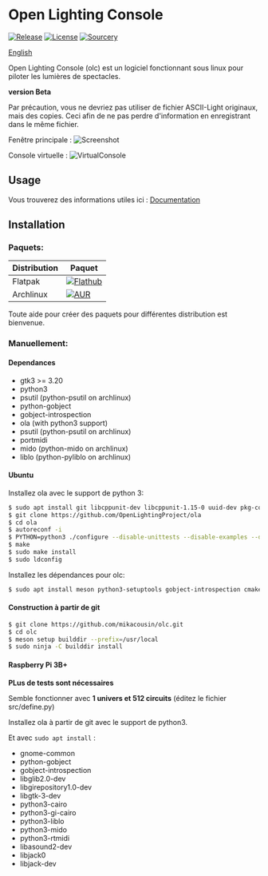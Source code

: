 # Open Lighting Console

[![Release](https://img.shields.io/github/v/release/mikacousin/olc?include_prereleases)](https://github.com/mikacousin/olc/releases/latest) [![License](https://img.shields.io/github/license/mikacousin/olc?color=green)](https://github.com/mikacousin/olc/blob/master/COPYING) [![Sourcery](https://img.shields.io/badge/Sourcery-enabled-brightgreen)](https://sourcery.ai)

[English](README.md)

Open Lighting Console (olc) est un logiciel fonctionnant sous linux pour piloter les lumières de spectacles.

**version Beta**

Par précaution, vous ne devriez pas utiliser de fichier ASCII-Light originaux, mais des copies. Ceci afin de ne pas perdre d'information en enregistrant dans le même fichier.

Fenêtre principale :
![Screenshot](../assets/olc.png?raw=true)

Console virtuelle :
![VirtualConsole](../assets/virtual_console.png?raw=true)

## Usage

Vous trouverez des informations utiles ici : [Documentation](http://mikacousin.github.io/olc/index.fr.html)

## Installation

### Paquets:

Distribution | Paquet
------------ | ------
Flatpak | [![Flathub](https://img.shields.io/flathub/v/com.github.mikacousin.olc)](https://flathub.org/apps/details/com.github.mikacousin.olc)
Archlinux | [![AUR](https://img.shields.io/aur/version/olc-git)](https://aur.archlinux.org/packages/olc-git)

Toute aide pour créer des paquets pour différentes distribution est bienvenue.

### Manuellement:

#### Dependances

- gtk3 >= 3.20
- python3
- psutil (python-psutil on archlinux)
- python-gobject
- gobject-introspection
- ola (with python3 support)
- psutil (python-psutil on archlinux)
- portmidi
- mido (python-mido on archlinux)
- liblo (python-pyliblo on archlinux)

#### Ubuntu

Installez ola avec le support de python 3:
```bash
$ sudo apt install git libcppunit-dev libcppunit-1.15-0 uuid-dev pkg-config libncurses5-dev libtool autoconf automake g++ libmicrohttpd-dev libmicrohttpd12 protobuf-compiler libprotobuf-lite23 python3-protobuf libprotobuf-dev libprotoc-dev zlib1g-dev bison flex make libftdi-dev libftdi1 libusb-1.0-0-dev liblo-dev libavahi-client-dev python3-numpy
$ git clone https://github.com/OpenLightingProject/ola
$ cd ola
$ autoreconf -i
$ PYTHON=python3 ./configure --disable-unittests --disable-examples --disable-osc --enable-http --enable-python-libs
$ make
$ sudo make install
$ sudo ldconfig
```
Installez les dépendances pour olc:
```bash
$ sudo apt install meson python3-setuptools gobject-introspection cmake python-gobject libgirepository1.0-dev libgtk-3-dev python-gi-dev python3-cairo-dev python3-gi-cairo python3-psutil python3-liblo python3-mido python3-rtmidi gettext
```

#### Construction à partir de git

```bash
$ git clone https://github.com/mikacousin/olc.git
$ cd olc
$ meson setup builddir --prefix=/usr/local
$ sudo ninja -C builddir install
```

#### Raspberry Pi 3B+

**PLus de tests sont nécessaires**

Semble fonctionner avec **1 univers et 512 circuits** (éditez le fichier src/define.py)

Installez ola à partir de  git avec le support de python3.

Et avec `sudo apt install` :

- gnome-common
- python-gobject
- gobject-introspection
- libglib2.0-dev
- libgirepository1.0-dev
- libgtk-3-dev
- python3-cairo
- python3-gi-cairo
- python3-liblo
- python3-mido
- python3-rtmidi
- libasound2-dev
- libjack0
- libjack-dev
